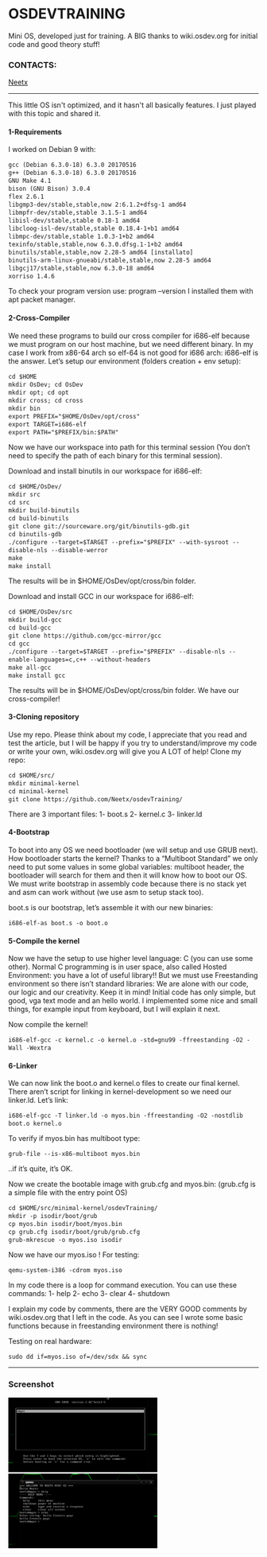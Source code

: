 OSDEVTRAINING
========
Mini OS, developed just for training. A BIG thanks to wiki.osdev.org for initial code and good theory stuff! <br/>

### CONTACTS:
[Neetx](mailto:neetx@protonmail.com)

---

This little OS isn't optimized, and it hasn't all basically features. I just played with this topic and shared it.

#### 1-Requirements
I worked on Debian 9 with:
```
gcc (Debian 6.3.0-18) 6.3.0 20170516
g++ (Debian 6.3.0-18) 6.3.0 20170516
GNU Make 4.1
bison (GNU Bison) 3.0.4
flex 2.6.1
libgmp3-dev/stable,stable,now 2:6.1.2+dfsg-1 amd64
libmpfr-dev/stable,stable 3.1.5-1 amd64
libisl-dev/stable,stable 0.18-1 amd64
libcloog-isl-dev/stable,stable 0.18.4-1+b1 amd64
libmpc-dev/stable,stable 1.0.3-1+b2 amd64
texinfo/stable,stable,now 6.3.0.dfsg.1-1+b2 amd64
binutils/stable,stable,now 2.28-5 amd64 [installato]
binutils-arm-linux-gnueabi/stable,stable,now 2.28-5 amd64
libgcj17/stable,stable,now 6.3.0-18 amd64 
xorriso 1.4.6
```

To check your program version use: program –version
I installed them with apt packet manager.

#### 2-Cross-Compiler
We need these programs to build our cross compiler for i686-elf because we must program on our host machine, but we need different binary. In my case I work from x86-64 arch so elf-64 is not good for i686 arch: i686-elf is the answer.
Let’s setup our environment (folders creation + env setup):
```
cd $HOME
mkdir OsDev; cd OsDev
mkdir opt; cd opt
mkdir cross; cd cross
mkdir bin
export PREFIX="$HOME/OsDev/opt/cross"
export TARGET=i686-elf
export PATH="$PREFIX/bin:$PATH"
```

Now we have our workspace into path for this terminal session (You don’t need to specify the path of each binary for this terminal session).

Download and install binutils in our workspace for i686-elf:
```
cd $HOME/OsDev/
mkdir src
cd src
mkdir build-binutils
cd build-binutils
git clone git://sourceware.org/git/binutils-gdb.git
cd binutils-gdb
./configure --target=$TARGET --prefix="$PREFIX" --with-sysroot --disable-nls --disable-werror
make
make install
```

The results will be in $HOME/OsDev/opt/cross/bin folder.

Download and install GCC in our workspace for i686-elf:
```
cd $HOME/OsDev/src
mkdir build-gcc
cd build-gcc
git clone https://github.com/gcc-mirror/gcc
cd gcc
./configure --target=$TARGET --prefix="$PREFIX" --disable-nls --enable-languages=c,c++ --without-headers
make all-gcc
make install gcc
```
The results will be in $HOME/OsDev/opt/cross/bin folder.
We have our cross-compiler!

#### 3-Cloning repository
Use my repo. Please think about my code, I appreciate that you read and test the article, but I will be happy if you try to understand/improve my code or write your own, wiki.osdev.org will give you A LOT of help!
Clone my repo:
```
cd $HOME/src/
mkdir minimal-kernel
cd minimal-kernel
git clone https://github.com/Neetx/osdevTraining/
```
There are 3 important files:
1- boot.s
2- kernel.c
3- linker.ld

#### 4-Bootstrap
To boot into any OS we need bootloader (we will setup and use GRUB next).
How bootloader starts the kernel? Thanks to a “Multiboot Standard” we only need to put some values in some global variables: multiboot header, the bootloader will search for them and then it will know how to boot our OS.
We must write bootstrap in assembly code because there is no stack yet and asm can work without (we use asm to setup stack too).

boot.s is our bootstrap, let’s assemble it with our new binaries:
```
i686-elf-as boot.s -o boot.o
```

#### 5-Compile the kernel
Now we have the setup to use higher level language: C (you can use some other).
Normal C programming is in user space, also called Hosted Environment: you have a lot of useful library!!
But we must use Freestanding environment so there isn’t standard libraries:
We are alone with our code, our logic and our creativity. Keep it in mind!
Initial code has only simple, but good, vga text mode and an hello world.
I implemented some nice and small things, for example input from keyboard, but I will explain it next.

Now compile the kernel!

```
i686-elf-gcc -c kernel.c -o kernel.o -std=gnu99 -ffreestanding -O2 -Wall -Wextra
```

#### 6-Linker
We can now link the boot.o and kernel.o files to create our final kernel.
There aren’t script for linking in kernel-development so we need our linker.ld.
Let’s link:
```
i686-elf-gcc -T linker.ld -o myos.bin -ffreestanding -O2 -nostdlib boot.o kernel.o 
```

To verify if myos.bin has multiboot type:
```
grub-file --is-x86-multiboot myos.bin
```
..if it’s quite, it’s OK.

Now we create the bootable image with grub.cfg and myos.bin:
(grub.cfg is a simple file with the entry point OS)

```
cd $HOME/src/minimal-kernel/osdevTraining/
mkdir -p isodir/boot/grub
cp myos.bin isodir/boot/myos.bin
cp grub.cfg isodir/boot/grub/grub.cfg
grub-mkrescue -o myos.iso isodir
```
Now we have our myos.iso ! For testing: 
```
qemu-system-i386 -cdrom myos.iso
```
In my code there is a loop for command execution.
You can use these commands:
1- help
2- echo
3- clear
4- shutdown

I explain my code by comments, there are the VERY GOOD comments by wiki.osdev.org that I left in the code.
As you can see I wrote some basic functions because in freestanding environment there is nothing!

Testing on real hardware:
```
sudo dd if=myos.iso of=/dev/sdx && sync
```

---

### Screenshot

![alt text](grubos.png "Grub")
![alt text](proofos.png "Terminal")